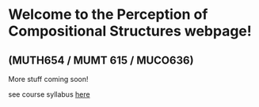 # Welcome to the Perception of Compositional Structures webpage!
##              (MUTH654 / MUMT 615 / MUCO636)

More stuff coming soon!

see course syllabus [here](https://perceptionofcompositionalstructures.github.io/Docs/Syllabus.pdf)

